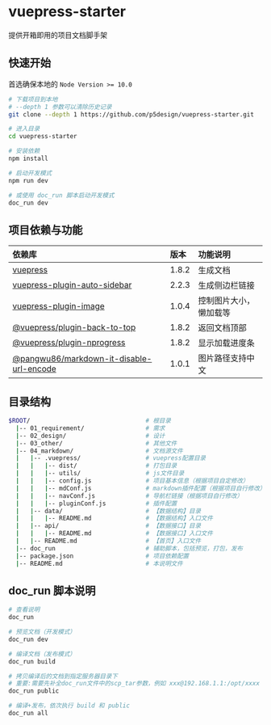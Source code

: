 # vuepress-starter

提供开箱即用的项目文档脚手架


## 快速开始

首选确保本地的 `Node Version >= 10.0`

```bash
# 下载项目到本地
# --depth 1 参数可以清除历史记录
git clone --depth 1 https://github.com/p5design/vuepress-starter.git

# 进入目录
cd vuepress-starter

# 安装依赖
npm install

# 启动开发模式
npm run dev

# 或使用 doc_run 脚本启动开发模式
doc_run dev
```

## 项目依赖与功能

| 依赖库                                                                                                 | 版本  | 功能说明               |
| :----------------------------------------------------------------------------------------------------- | :---- | :--------------------- |
| [vuepress](https://github.com/vuejs/vuepress)                                                          | 1.8.2 | 生成文档               |
| [vuepress-plugin-auto-sidebar](https://github.com/shanyuhai123/vuepress-plugin-auto-sidebar)           | 2.2.3 | 生成侧边栏链接         |
| [vuepress-plugin-image](https://github.com/im/vuepress-plugin-image)                                   | 1.0.4 | 控制图片大小，懒加载等 |
| [@vuepress/plugin-back-to-top](https://v1.vuepress.vuejs.org/plugin/official/plugin-back-to-top.html)  | 1.8.2 | 返回文档顶部           |
| [@vuepress/plugin-nprogress](https://v1.vuepress.vuejs.org/plugin/official/plugin-nprogress.html)      | 1.8.2 | 显示加载进度条         |
| [@pangwu86/markdown-it-disable-url-encode](https://github.com/pangwu86/markdown-it-disable-url-encode) | 1.0.1 | 图片路径支持中文       |


## 目录结构

```bash
$ROOT/                                # 根目录
  |-- 01_requirement/                 # 需求
  |-- 02_design/                      # 设计
  |-- 03_other/                       # 其他文件
  |-- 04_markdown/                    # 文档源文件
  |   |-- .vuepress/                  # vuepress配置目录
  |   |   |-- dist/                   # 打包目录
  |   |   |-- utils/                  # js文件目录
  |   |   |-- config.js               # 项目基本信息（根据项目自定修改）
  |   |   |-- mdConf.js               # markdown插件配置（根据项目自行修改）
  |   |   |-- navConf.js              # 导航栏链接（根据项目自行修改）
  |   |   |-- pluginConf.js           # 插件配置
  |   |-- data/                       # 【数据结构】目录
  |   |   |-- README.md               # 【数据结构】入口文件
  |   |-- api/                        # 【数据接口】目录
  |   |   |-- README.md               # 【数据接口】入口文件
  |   |-- README.md                   # 【首页】入口文件
  |-- doc_run                         # 辅助脚本，包括预览，打包，发布
  |-- package.json                    # 项目依赖配置
  |-- README.md                       # 本说明文件
```

## doc_run 脚本说明

```bash
# 查看说明
doc_run

# 预览文档（开发模式）
doc_run dev

# 编译文档（发布模式）
doc_run build

# 拷贝编译后的文档到指定服务器目录下
# 重要:需要先补全doc_run文件中的scp_tar参数，例如 xxx@192.168.1.1:/opt/xxxx 
doc_run public

# 编译+发布，依次执行 build 和 public
doc_run all
```
